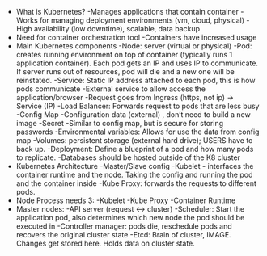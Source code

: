 * What is Kubernetes?
    -Manages applications that contain container
    -Works for managing deployment environments (vm, cloud, physical)
    -High availability (low downtime), scalable, data backup
* Need for container orchestration tool
    -Containers have increased usage
* Main Kubernetes components
    -Node: server (virtual or physical)
    -Pod: creates running environment on top of container (typically runs 1 application container). Each pod gets an IP and uses IP to communicate. If server runs out of resources, pod will die and a new one will be reinstated.
    -Service: Static IP address attached to each pod, this is how pods communicate
        -External service to allow access the application/browser
        -Request goes from Ingress (https, not ip)  -> Service (IP)
        -Load Balancer: Forwards request to pods that are less busy
    -Config Map 
        -Configuration data (external) , don’t need to build a new image
    -Secret 
        -Similar to config map, but is secure for storing passwords
    -Environmental variables: Allows for use the data from config map
    -Volumes: persistent storage (external hard drive); USERS have to back up.
    -Deployment: Define a blueprint of a pod and how many pods to replicate. 
    -Databases should be hosted outside of the K8 cluster
* Kubernetes Architecture
    -Master/Slave config
    -Kubelet - interfaces the container runtime and the node. Taking the config and running the pod and the container inside 
    -Kube Proxy: forwards the requests to different pods. 
* Node Process needs 3:
    -Kubelet
    -Kube Proxy
    -Container Runtime
* Master nodes:
    -API server (request <-> cluster)
    -Scheduler: Start the application pod, also determines which new node the pod  should be executed in
    -Controller manager: pods die, reschedule pods and recovers the original cluster state
    -Etcd: Brain of cluster, IMAGE. Changes get stored here. Holds data on cluster state.
